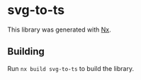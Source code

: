 # svg-to-ts

This library was generated with [Nx](https://nx.dev).

## Building

Run `nx build svg-to-ts` to build the library.
